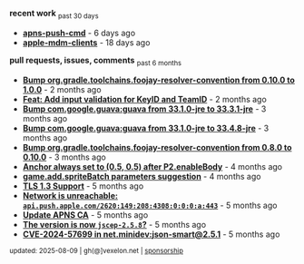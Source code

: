 **recent work** <sub>past 30 days</sub>

  - **[apns-push-cmd](https://github.com/petarov/apns-push-cmd)** - 6 days ago
  - **[apple-mdm-clients](https://github.com/petarov/apple-mdm-clients)** - 18 days ago

**pull requests, issues, comments** <sub>past 6 months</sub>

  - **[Bump org.gradle.toolchains.foojay-resolver-convention from 0.10.0 to 1.0.0](https://github.com/petarov/apple-mdm-clients/pull/8#issuecomment-2913071243)** - 2 months ago
  - **[Feat: Add input validation for KeyID and TeamID](https://github.com/petarov/apns-push-cmd/pull/14)** - 2 months ago
  - **[Bump com.google.guava:guava from 33.1.0-jre to 33.3.1-jre](https://github.com/petarov/apple-mdm-clients/pull/6#issuecomment-2835049988)** - 3 months ago
  - **[Bump com.google.guava:guava from 33.1.0-jre to 33.4.8-jre](https://github.com/petarov/apple-mdm-clients/pull/3#issuecomment-2834568299)** - 3 months ago
  - **[Bump org.gradle.toolchains.foojay-resolver-convention from 0.8.0 to 0.10.0](https://github.com/petarov/apple-mdm-clients/pull/1#issuecomment-2834560869)** - 3 months ago
  - **[Anchor always set to (0.5, 0.5) after P2.enableBody](https://github.com/phaserjs/phaser/issues/938)** - 4 months ago
  - **[game.add.spriteBatch parameters suggestion](https://github.com/phaserjs/phaser/issues/1000)** - 4 months ago
  - **[TLS 1.3 Support](https://github.com/eclipse-vertx/vert.x/issues/2729#issuecomment-2701144322)** - 5 months ago
  - **[Network is unreachable: `api.push.apple.com/2620:149:208:4308:0:0:0:a:443`](https://github.com/jchambers/pushy/issues/1044#issuecomment-2698360200)** - 5 months ago
  - **[Update APNS CA](https://github.com/petarov/apns-push-cmd/issues/11)** - 5 months ago
  - **[The version is now `jscep-2.5.8`?](https://github.com/seize-the-dave/jscep/issues/364)** - 5 months ago
  - **[CVE-2024-57699 in net.minidev:json-smart@2.5.1](https://github.com/AzureAD/microsoft-authentication-library-for-java/issues/908#issuecomment-2666788607)** - 5 months ago

<sub>updated: 2025-08-09 | gh(@]vexelon.net | [sponsorship](https://liberapay.com/petarov)</sub>